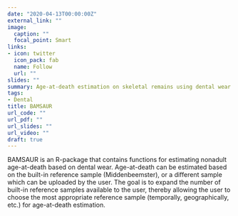 ```yaml
---
date: "2020-04-13T00:00:00Z"
external_link: ""
image:
  caption: ""
  focal_point: Smart
links:
- icon: twitter
  icon_pack: fab
  name: Follow
  url: ""
slides: ""
summary: Age-at-death estimation on skeletal remains using dental wear. 
tags:
- Dental
title: BAMSAUR
url_code: ""
url_pdf: ""
url_slides: ""
url_video: ""
draft: true
---
```


BAMSAUR is an R-package that contains functions for estimating nonadult age-at-death based on dental wear. Age-at-death can be estimated based on the built-in reference sample (Middenbeemster), or a different sample which can be uploaded by the user. The goal is to expand the number of built-in reference samples available to the user, thereby allowing the user to choose the most appropriate reference sample (temporally, geographically, etc.) for age-at-death estimation.